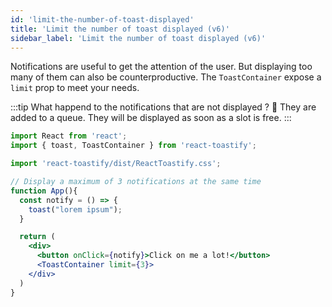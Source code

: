 ```yaml
---
id: 'limit-the-number-of-toast-displayed'
title: 'Limit the number of toast displayed (v6)'
sidebar_label: 'Limit the number of toast displayed (v6)'
---
```


Notifications are useful to get the attention of the user. But displaying too many of them can also be counterproductive.
The `ToastContainer` expose a `limit` prop to meet your needs.

:::tip What happend to the notifications that are not displayed ? 🧐
  They are added to a queue. They will be displayed as soon as a slot is free.
:::

```jsx
import React from 'react';
import { toast, ToastContainer } from 'react-toastify';

import 'react-toastify/dist/ReactToastify.css';

// Display a maximum of 3 notifications at the same time
function App(){
  const notify = () => {
    toast("lorem ipsum");
  }

  return (
    <div>
      <button onClick={notify}>Click on me a lot!</button>
      <ToastContainer limit={3}>
    </div>
  )
}
```